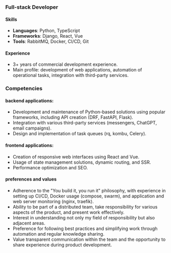 ### Full-stack Developer

#### Skills
- **Languages**: Python, TypeScript
- **Frameworks**: Django, React, Vue
- **Tools**: RabbitMQ, Docker, CI/CD, Git

#### Experience
- 3+ years of commercial development experience.
- Main profile: development of web applications, automation of operational tasks, integration with third-party services.

### Competencies

#### backend applications: 
- Development and maintenance of Python-based solutions using popular frameworks, including API creation (DRF, FastAPI, Flask).
- Integration with various third-party services (messengers, ChatGPT, email campaigns).
- Design and implementation of task queues (rq, kombu, Celery).

#### frontend applications:
- Creation of responsive web interfaces using React and Vue.
- Usage of state management solutions, dynamic routing, and SSR.
- Performance optimization and SEO.

#### preferences and values
- Adherence to the "You build it, you run it" philosophy, with experience in setting up CI/CD, Docker usage (compose, swarm), and application and web server monitoring (nginx, traefik).
- Ability to be part of a distributed team, take responsibility for various aspects of the product, and present work effectively.
- Interest in understanding not only my field of responsibility but also adjacent areas.
- Preference for following best practices and simplifying work through automation and regular knowledge sharing.
- Value transparent communication within the team and the opportunity to share experience during product development.
